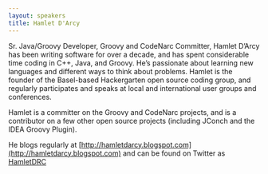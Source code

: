 ```yaml
---
layout: speakers
title: Hamlet D'Arcy
---
```

Sr. Java/Groovy Developer, Groovy and CodeNarc Committer, Hamlet D’Arcy has been writing software for over a decade, and has spent considerable time coding in C++, Java, and Groovy. He’s passionate about learning new languages and different ways to think about problems. Hamlet is the founder of the Basel-based Hackergarten open source coding group, and regularly participates and speaks at local and international user groups and conferences.

Hamlet is a committer on the Groovy and CodeNarc projects, and is a contributor on a few other open source projects (including JConch and the IDEA Groovy Plugin).

He blogs regularly at [http://hamletdarcy.blogspot.com](http://hamletdarcy.blogspot.com) and can be found on Twitter as [HamletDRC](http://twitter.com/hamletdrc)
